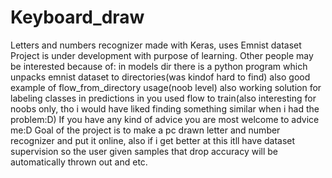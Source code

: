 # Keyboard_draw
Letters and numbers recognizer made with Keras, uses Emnist dataset 
Project is under development with purpose of learning.
Other people may be interested because of:
in models dir there is a python program which unpacks emnist dataset to directories(was kindof hard to find)
also good example of flow_from_directory usage(noob level)
also working solution for labeling classes in predictions in you used flow to train(also interesting for noobs only, tho i would 
have liked finding something similar when i had the problem:D)
If you have any kind of advice you are most welcome to advice me:D
Goal of the project is to make a pc drawn letter and number recognizer and put it online, also if i get better at this itll have
dataset supervision so the user given samples that drop accuracy will be automatically thrown out and etc.
